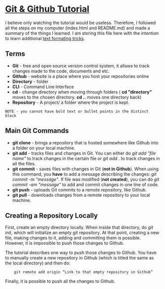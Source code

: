 # [Git & Github Tutorial](https://www.youtube.com/watch?v=RGOj5yH7evk&list=WL&index=10)

I believe only watching the tutorial would be useless. Therefore, I followed all the steps on my computer (index.html and README.md) and made a summary of the things I learned. I am storing this file here with the intention to learn additional [text formating tricks](https://docs.github.com/en/get-started/writing-on-github/getting-started-with-writing-and-formatting-on-github/basic-writing-and-formatting-syntax). 

## Terms

* **Git** - free and open source version control system, it allows to track changes made to the code, documents and etc.
* **Github** - website is a place where you host your repositories online 
* **Directory** - folder 
* **CLI** - Command Line Interface
* **cd** - change directory when moving through folders ( __cd "directory"__ moves to the chosen directory. __cd ..__ moves one directory back)
* **Repository** - A project/ a folder where the project is kept. 

```
NOTE - you cannot have bold text or bullet points in the distinct block
```

## Main Git Commands

* **git clone** - brings a repository that is hosted somewhere like Github into a folder on your local machine. 
* **git add** - tracks files and changes in Git. You can either do *git add "file name"* to track changes in the certain file or *git add .* to track changes in all the files. 
* **git commit** - saves files with changes in Git (**not in Github**). When using this command, you **have** to add a message describing the changes: *git commit -m "message"*. If file was modified (**not created**), you can do *git commit -am "message"* to add and commit changes in one line of code. 
* **git push** - uploads Git commits to a remote repository, like Github. 
* **git pull** - downloads changes from a remote repository to your local machine. 

## Creating a Repository Locally

First, create an empty directory locally. When inside that directory, do *git init*, which will initialize an empty git repository. At that point, creating a new file, making changes to it, adding and committing them is possible. However, it is impossible to push those changes to Github. 

The tutorial describes one way to push those changes to Github. You have to manually create a new repository in Github (which is titled the same as the local directory) and then do:
```
    git remote add origin “Link to that empty repository in Github”
```
Finally, it is possible to push all the changes to Github.